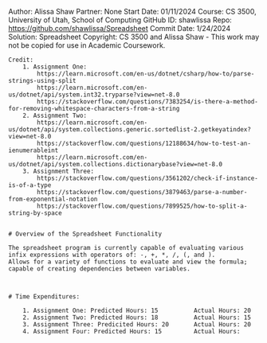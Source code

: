 Author: Alissa Shaw
Partner: None
Start Date: 01/11/2024
Course: CS 3500, University of Utah, School of Computing
GitHub ID: shawlissa
Repo: https://github.com/shawlissa/Spreadsheet
Commit Date: 1/24/2024
Solution: Spreadsheet
Copyright: CS 3500 and Alissa Shaw - This work may not be copied for use in Academic Coursework.
```
Credit:
	1. Assignment One:
		https://learn.microsoft.com/en-us/dotnet/csharp/how-to/parse-strings-using-split
		https://learn.microsoft.com/en-us/dotnet/api/system.int32.tryparse?view=net-8.0
		https://stackoverflow.com/questions/7383254/is-there-a-method-for-removing-whitespace-characters-from-a-string
	2. Assignment Two:
		https://learn.microsoft.com/en-us/dotnet/api/system.collections.generic.sortedlist-2.getkeyatindex?view=net-8.0
		https://stackoverflow.com/questions/12188634/how-to-test-an-ienumerableint
		https://learn.microsoft.com/en-us/dotnet/api/system.collections.dictionarybase?view=net-8.0
	3. Assignment Three:
		https://stackoverflow.com/questions/3561202/check-if-instance-is-of-a-type
		https://stackoverflow.com/questions/3879463/parse-a-number-from-exponential-notation
		https://stackoverflow.com/questions/7899525/how-to-split-a-string-by-space


# Overview of the Spreadsheet Functionality

The spreadsheet program is currently capable of evaluating various infix expressions with operators of: -, +, *, /, (, and ). 
Allows for a variety of functions to evaluate and view the formula; capable of creating dependencies between variables.



# Time Expenditures:

	1. Assignment One: Predicted Hours: 15			Actual Hours: 20
	2. Assignment Two: Predicted Hours: 18			Actual Hours: 15
	3. Assignment Three: Predicited Hours: 20		Actual Hours: 20
	4. Assignment Four: Predicted Hours: 15			Actual Hours:
			